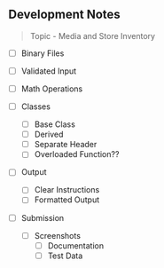 ## Development Notes

> Topic - Media and Store Inventory

- [ ] Binary Files
- [ ] Validated Input
- [ ] Math Operations
  
- [ ] Classes
  - [ ] Base Class
  - [ ] Derived
  - [ ] Separate Header
  - [ ] Overloaded Function??

- [ ] Output
  - [ ] Clear Instructions
  - [ ] Formatted Output

- [ ] Submission
  - [ ] Screenshots
    - [ ] Documentation
    - [ ] Test Data